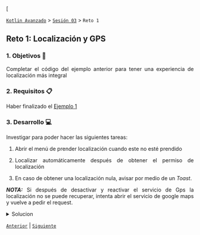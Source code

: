 [

[`Kotlin Avanzado`](../../Readme.md) > [`Sesión 03`](../Readme.md) > `Reto 1`

## Reto 1: Localización y GPS

<div style="text-align: justify;">




### 1. Objetivos :dart:

Completar el código del ejemplo anterior para tener una experiencia de localización más integral

### 2. Requisitos :clipboard:

Haber finalizado el [Ejemplo 1](../Ejemplo-01)

### 3. Desarrollo :computer:

Investigar para poder hacer las siguientes tareas:

1. Abrir el menú de prender localización cuando este no esté prendido
2. Localizar automáticamente después de obtener el permiso de localización

3. En caso de obtener una localización nula, avisar por medio de un _Toast_.

___NOTA:___ Si después de desactivar y reactivar el servicio de Gps la localización no se puede recuperar, intenta abrir el servicio de google maps y vuelve a pedir el request.

<details>
	<summary>Solucion</summary>


1. crear este método para ir a la pantalla de prender GPS

```kotlin
private fun goToTurnLocation(){
        Toast.makeText(this, "Debes prender el servicio de GPS", Toast.LENGTH_LONG).show()
        val intent = Intent(Settings.ACTION_LOCATION_SOURCE_SETTINGS)
        startActivity(intent)
    }
```

 e implementarlo en *getLocation*

```kotlin
if (isLocationEnabled()) { //localizamos sólo si el GPS está encendido
   ...
} else{
	goToTurnLocation()
}
```


2. Implementar este código

```kotlin
override fun onRequestPermissionsResult(requestCode: Int, permissions: Array<String>, grantResults: IntArray) {
        //Esta condicionante implica que se respondió una petición de permisos GPS
        if (requestCode == PERMISSION_ID) {
            if ((grantResults.isNotEmpty() && grantResults[0] == PackageManager.PERMISSION_GRANTED)) {
                getLocation()
            }
        }
    }
```



3. En ___addOnSuccessListener___, agregar lo siguiente:

```kotlin
if(location!=null){
    tvLatitude.text = location?.latitude.toString()
    tvLongitude.text = location?.longitude.toString()
} else{
    Toast.makeText(
        this,
        "Aún no se ha detectado una posición de localización",
        Toast.LENGTH_SHORT)
        .show()
}
```

</details>

[`Anterior`](../Ejemplo-01) | [`Siguiente`](../Ejemplo-02)      

</div>

